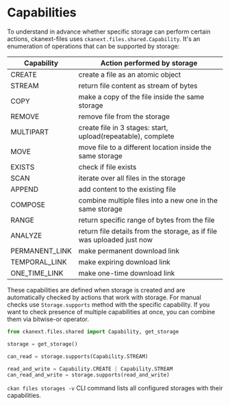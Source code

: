 # Capabilities

To understand in advance whether specific storage can perform certain actions,
ckanext-files uses `ckanext.files.shared.Capability`. It's an enumeration of
operations that can be supported by storage:

| Capability     | Action performed by storage                                            |
|----------------|------------------------------------------------------------------------|
| CREATE         | create a file as an atomic object                                      |
| STREAM         | return file content as stream of bytes                                 |
| COPY           | make a copy of the file inside the same storage                        |
| REMOVE         | remove file from the storage                                           |
| MULTIPART      | create file in 3 stages: start, upload(repeatable), complete           |
| MOVE           | move file to a different location inside the same storage              |
| EXISTS         | check if file exists                                                   |
| SCAN           | iterate over all files in the storage                                  |
| APPEND         | add content to the existing file                                       |
| COMPOSE        | combine multiple files into a new one in the same storage              |
| RANGE          | return specific range of bytes from the file                           |
| ANALYZE        | return file details from the storage, as if file was uploaded just now |
| PERMANENT_LINK | make permanent download link                                           |
| TEMPORAL_LINK  | make expiring download link                                            |
| ONE_TIME_LINK  | make one-time download link                                            |

These capabilities are defined when storage is created and are automatically
checked by actions that work with storage. For manual checks use
`Storage.supports` method with the specific capability. If you want to check
presence of multiple capabilities at once, you can combine them via bitwise-or
operator.

```python
from ckanext.files.shared import Capability, get_storage

storage = get_storage()

can_read = storage.supports(Capability.STREAM)

read_and_write = Capability.CREATE | Capability.STREAM
can_read_and_write = storage.supports(read_and_write)

```

`ckan files storages -v` CLI command lists all configured storages with their
capabilities.
